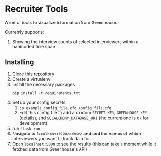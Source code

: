 # Recruiter Tools
A set of tools to visualize information from Greenhouse.

Currently supports:
1. Showing the interview counts of selected interviewers within a hardcoded time span

## Installing
1. Clone this repository
1. Create a virtualenv
1. Install the necessary packages
    ```
    pip install -r requirements.txt
    ```
1. Set up your config secrets:
    1. `cp example_config_file.cfg config_file.cfg`
    1. Edit this config file to add a random `SECRET_KEY`, `GREENHOUSE_KEY` [(details)](https://support.greenhouse.io/hc/en-us/articles/115000521723-How-do-I-manage-Harvest-API-key-permissions-), and `SQLALCHEMY_DATABASE_URI` (the current one is ok for development).
1. run `flask run`
1. Navigate to `localhost:5000/admin/` and add the names of which interviewers you want to track data for. 
1. Open `localhost:5000` to see the results (this can take a moment while it fetched data from Greenhouse's API)
